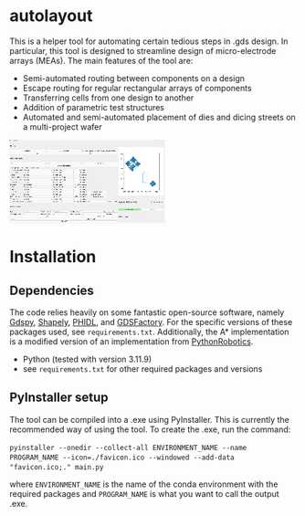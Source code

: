 # autolayout
This is a helper tool for automating certain tedious steps in .gds design. In particular, this tool is designed to streamline design of micro-electrode arrays (MEAs). The main features of the tool are:

- Semi-automated routing between components on a design
- Escape routing for regular rectangular arrays of components
- Transferring cells from one design to another
- Addition of parametric test structures
- Automated and semi-automated placement of dies and dicing streets on a multi-project wafer

![Demo of Autolayout](demo-obstacles.gif)

# Installation
## Dependencies
The code relies heavily on some fantastic open-source software, namely [Gdspy](https://github.com/heitzmann/gdspy), [Shapely](https://shapely.readthedocs.io/en/stable/), [PHIDL](https://github.com/amccaugh/phidl), and [GDSFactory](https://github.com/gdsfactory). For the specific versions of these packages used, see `requirements.txt`. Additionally, the A* implementation is a modified version of an implementation from [PythonRobotics](https://github.com/AtsushiSakai/PythonRobotics).
- Python (tested with version 3.11.9)
- see `requirements.txt` for other required packages and versions

## PyInstaller setup
The tool can be compiled into a .exe using PyInstaller. This is currently the recommended way of using the tool. To create the .exe, run the command:

`pyinstaller --onedir --collect-all ENVIRONMENT_NAME --name PROGRAM_NAME --icon=./favicon.ico --windowed --add-data "favicon.ico;." main.py`

where `ENVIRONMENT_NAME` is the name of the conda environment with the required packages and `PROGRAM_NAME` is what you want to call the output .exe.
